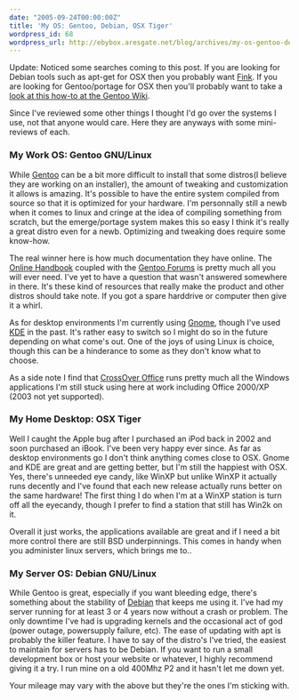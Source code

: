 ```yaml
---
date: "2005-09-24T00:00:00Z"
title: 'My OS: Gentoo, Debian, OSX Tiger'
wordpress_id: 68
wordpress_url: http://ebybox.aresgate.net/blog/archives/my-os-gentoo-debian-osx-tiger/
---
```

Update: Noticed some searches coming to this post. If you are looking for Debian tools such as apt-get for OSX then you probably want <a href="http://fink.sourceforge.net/">Fink</a>. If you are looking for Gentoo/portage for OSX then you'll probably want to take a <a href="http://gentoo-wiki.com/Gentoo_MacOS">look at this how-to at the Gentoo Wiki</a>.

Since I've reviewed some other things I thought I'd go over the systems I use, not that anyone would care. Here they are anyways with some mini-reviews of each.

<h3>My Work OS: Gentoo GNU/Linux</h3>

While <a href="http://www.gentoo.org/">Gentoo</a> can be a bit more difficult to install that some distros(I believe they are working on an installer), the amount of tweaking and customization it allows is amazing. It's possible to have the entire system compiled from source so that it is optimized for your hardware. I'm personnally still a newb when it comes to linux and cringe at the idea of compiling something from scratch, but the emerge/portage system makes this so easy I think it's really a great distro even for a newb. Optimizing and tweaking does require some know-how.

The real winner here is how much documentation they have online. The <a href="http://www.gentoo.org/doc/en/index.xml">Online Handbook</a> coupled with the <a href="http://forums.gentoo.org/">Gentoo Forums</a> is pretty much all you will ever need. I've yet to have a question that wasn't answered somewhere in there. It's these kind of resources that really make the product and other distros should take note. If you got a spare harddrive or computer then give it a whirl.

As for desktop environments I'm currently using <a href="http://gnome.org">Gnome</a>, though I've used <a href="http://kde.org">KDE</a> in the past. It's rather easy to switch so I might do so in the future depending on what come's out. One of the joys of using Linux is choice, though this can be a hinderance to some as they don't know what to choose.

As a side note I find that <a href="http://www.codeweavers.com/">CrossOver Office</a> runs pretty much all the Windows applications I'm still stuck using here at work including Office 2000/XP (2003 not yet supported).

<h3>My Home Desktop: OSX Tiger</h3>

Well I caught the Apple bug after I purchased an iPod back in 2002 and soon purchased an iBook. I've been very happy ever since. As far as desktop environments go I don't think anything comes close to OSX. Gnome and KDE are great and are getting better, but I'm still the happiest with OSX. Yes, there's unneeded eye candy, like WinXP but unlike WinXP it actually runs decently and I've found that each new release actually runs better on the same hardware! The first thing I do when I'm at a WinXP station is turn off all the eyecandy, though I prefer to find a station that still has Win2k on it.

Overall it just works, the applications available are great and if I need a bit more control there are still BSD underpinnings. This comes in handy when you administer linux servers, which brings me to..

<h3>My Server OS: Debian GNU/Linux</h3>

While Gentoo is great, especially if you want bleeding edge, there's something about the stability of <a href="http://debian.org">Debian</a> that keeps me using it. I've had my server running for at least 3 or 4 years now without a crash or problem. The only downtime I've had is upgrading kernels and the occasional act of god (power outage, powersupply failure, etc). The ease of updating with apt is probably the killer feature. I have to say of the distro's I've tried, the easiest to maintain for servers has to be Debian. If you want to run a small development box or host your website or whatever, I highly recommend giving it a try. I run mine on a old 400Mhz P2 and it hasn't let me down yet. 

Your mileage may vary with the above but they're the ones I'm sticking with.
